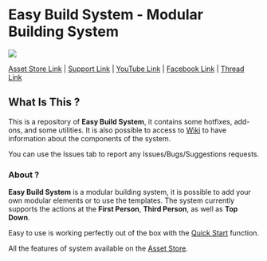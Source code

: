 # Easy Build System - Modular Building System

[![](https://i.gyazo.com/456492e666ef18c778fdb11633c0025b.png)](https://www.assetstore.unity3d.com/#!/content/45394)

[Asset Store Link](https://www.assetstore.unity3d.com/#!/content/45394) | [Support Link](https://www.assetstore.unity3d.com/#!/content/45394) | [YouTube Link](https://www.youtube.com/channel/UCpqX66gZrAtGJmXJA5k-ciw/) | [Facebook Link](https://www.facebook.com/AdsStudioQuebec/) | [Thread Link](https://forum.unity.com/threads/2017f-easy-build-system-official-thread.366086/)

## What Is This ?

This is a repository of **Easy Build System**, it contains some hotfixes, add-ons, and some utilities.
It is also possible to access to [Wiki](https://github.com/AdsCryptoz22/EasyBuildSystem/wiki) to have information about the components of the system.

You can use the Issues tab to report any Issues/Bugs/Suggestions requests.

### About ?

**Easy Build System** is a modular building system, it is possible to add your own modular elements or to use the templates.
The system currently supports the actions at the **First Person**, **Third Person**, as well as **Top Down**.

Easy to use is working perfectly out of the box with the [Quick Start](https://github.com/AdsCryptoz22/EasyBuildSystem/wiki/Quick-Start) function.

All the features of system available on the [Asset Store](https://www.assetstore.unity3d.com/#!/content/45394).
